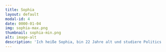 ```yaml
---
title: Sophia
layout: default
modal-id: 4
date: 0000-01-04
img: sophia-max.png
thumbnail: sophia-min.png
alt: image-alt
description: 'Ich heiße Sophia, bin 22 Jahre alt und studiere Politics & Technology an der TUM. Ich freue mich zusammen mit dem TownBee Team eine Möglichkeit für Geflüchtete zu schaffen, sich integrieren zu können und gleichzeitig dem Bienensterben entgegenzuwirken. Gemeinsam können wir unser Projekt in den kommenden Semestern größer machen und damit hoffentlich noch mehr Impact generieren.'
---
```

